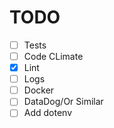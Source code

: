 # TODO
 - [ ] Tests
 - [ ] Code CLimate
 - [x] Lint
 - [ ] Logs
 - [ ] Docker
 - [ ] DataDog/Or Similar
 - [ ] Add dotenv